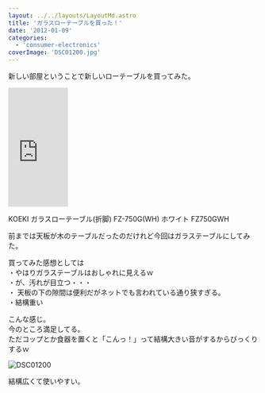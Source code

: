 ```yaml
---
layout: ../../layouts/LayoutMd.astro
title: 'ガラスローテーブルを買った！'
date: '2012-01-09'
categories:
  - 'consumer-electronics'
coverImage: 'DSC01200.jpg'
---
```


新しい部屋ということで新しいローテーブルを買ってみた。

<iframe style="width: 120px; height: 240px;" src="http://rcm-jp.amazon.co.jp/e/cm?lt1=_blank&amp;bc1=000000&amp;IS2=1&amp;bg1=FFFFFF&amp;fc1=000000&amp;lc1=0000FF&amp;t=mizuka123-22&amp;o=9&amp;p=8&amp;l=as4&amp;m=amazon&amp;f=ifr&amp;ref=ss_til&amp;asins=B001WFZ3WW" height="240" width="320" frameborder="0" marginwidth="0" marginheight="0" scrolling="no"></iframe>

KOEKI ガラスローテーブル(折脚) FZ-750G(WH) ホワイト FZ750GWH

前までは天板が木のテーブルだったのだけれど今回はガラステーブルにしてみた。

買ってみた感想としては  
・やはりガラステーブルはおしゃれに見えるｗ  
・が、汚れが目立つ・・・  
・ 天板の下の隙間は便利だがネットでも言われている通り狭すぎる。  
・結構重い

こんな感じ。  
今のところ満足してる。  
ただコップとか食器を置くと「こんっ！」って結構大きい音がするからびっくりするｗ

![](/archive/images/DSC01200.jpg 'DSC01200')

結構広くて使いやすい。
